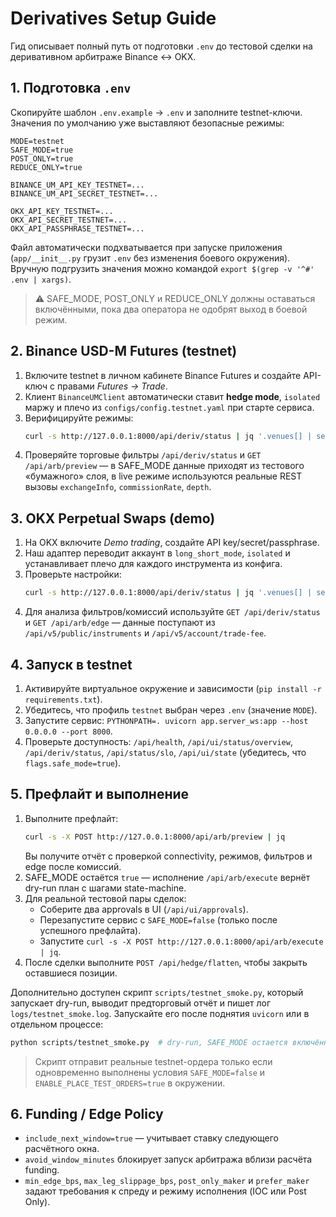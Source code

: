 # Derivatives Setup Guide

Гид описывает полный путь от подготовки `.env` до тестовой сделки на деривативном арбитраже Binance ↔ OKX.

## 1. Подготовка `.env`

Скопируйте шаблон `.env.example` → `.env` и заполните testnet-ключи. Значения по умолчанию уже выставляют безопасные режимы:

```dotenv
MODE=testnet
SAFE_MODE=true
POST_ONLY=true
REDUCE_ONLY=true

BINANCE_UM_API_KEY_TESTNET=...
BINANCE_UM_API_SECRET_TESTNET=...

OKX_API_KEY_TESTNET=...
OKX_API_SECRET_TESTNET=...
OKX_API_PASSPHRASE_TESTNET=...
```

Файл автоматически подхватывается при запуске приложения (`app/__init__.py` грузит `.env` без изменения боевого окружения). Вручную подгрузить значения можно командой `export $(grep -v '^#' .env | xargs)`.

> ⚠️ SAFE_MODE, POST_ONLY и REDUCE_ONLY должны оставаться включёнными, пока два оператора не одобрят выход в боевой режим.

## 2. Binance USD-M Futures (testnet)

1. Включите testnet в личном кабинете Binance Futures и создайте API-ключ с правами *Futures → Trade*.
2. Клиент `BinanceUMClient` автоматически ставит **hedge mode**, `isolated` маржу и плечо из `configs/config.testnet.yaml` при старте сервиса.
3. Верифицируйте режимы:
   ```bash
   curl -s http://127.0.0.1:8000/api/deriv/status | jq '.venues[] | select(.venue=="binance_um")'
   ```
4. Проверяйте торговые фильтры `/api/deriv/status` и `GET /api/arb/preview` — в SAFE_MODE данные приходят из тестового «бумажного» слоя, в live режиме используются реальные REST вызовы `exchangeInfo`, `commissionRate`, `depth`.

## 3. OKX Perpetual Swaps (demo)

1. На OKX включите *Demo trading*, создайте API key/secret/passphrase.
2. Наш адаптер переводит аккаунт в `long_short_mode`, `isolated` и устанавливает плечо для каждого инструмента из конфига.
3. Проверьте настройки:
   ```bash
   curl -s http://127.0.0.1:8000/api/deriv/status | jq '.venues[] | select(.venue=="okx_perp")'
   ```
4. Для анализа фильтров/комиссий используйте `GET /api/deriv/status` и `GET /api/arb/edge` — данные поступают из `/api/v5/public/instruments` и `/api/v5/account/trade-fee`.

## 4. Запуск в testnet

1. Активируйте виртуальное окружение и зависимости (`pip install -r requirements.txt`).
2. Убедитесь, что профиль `testnet` выбран через `.env` (значение `MODE`).
3. Запустите сервис: `PYTHONPATH=. uvicorn app.server_ws:app --host 0.0.0.0 --port 8000`.
4. Проверьте доступность: `/api/health`, `/api/ui/status/overview`, `/api/deriv/status`, `/api/status/slo`, `/api/ui/state` (убедитесь, что `flags.safe_mode=true`).

## 5. Префлайт и выполнение

1. Выполните префлайт:
   ```bash
   curl -s -X POST http://127.0.0.1:8000/api/arb/preview | jq
   ```
   Вы получите отчёт с проверкой connectivity, режимов, фильтров и edge после комиссий.
2. SAFE_MODE остаётся `true` — исполнение `/api/arb/execute` вернёт dry-run план с шагами state-machine.
3. Для реальной тестовой пары сделок:
   - Соберите два approvals в UI (`/api/ui/approvals`).
   - Перезапустите сервис с `SAFE_MODE=false` (только после успешного префлайта).
   - Запустите `curl -s -X POST http://127.0.0.1:8000/api/arb/execute | jq`.
4. После сделки выполните `POST /api/hedge/flatten`, чтобы закрыть оставшиеся позиции.

Дополнительно доступен скрипт `scripts/testnet_smoke.py`, который запускает dry-run, выводит предторговый отчёт и пишет лог `logs/testnet_smoke.log`. Запускайте его после поднятия `uvicorn` или в отдельном процессе:

```bash
python scripts/testnet_smoke.py  # dry-run, SAFE_MODE остается включённым
```

> Скрипт отправит реальные testnet-ордера только если одновременно выполнены условия `SAFE_MODE=false` и `ENABLE_PLACE_TEST_ORDERS=true` в окружении.

## 6. Funding / Edge Policy

- `include_next_window=true` — учитывает ставку следующего расчётного окна.
- `avoid_window_minutes` блокирует запуск арбитража вблизи расчёта funding.
- `min_edge_bps`, `max_leg_slippage_bps`, `post_only_maker` и `prefer_maker` задают требования к спреду и режиму исполнения (IOC или Post Only).
